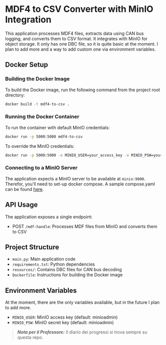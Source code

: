 # MDF4 to CSV Converter with MinIO Integration

This application processes MDF4 files, extracts data using CAN bus logging, and converts them to CSV format. It integrates with MinIO for object storage.
It only has one DBC file, so it is quite basic at the moment. I plan to add more and a way to add custom one via environment variables.

## Docker Setup

### Building the Docker Image

To build the Docker image, run the following command from the project root directory:

```bash
docker build -t mdf4-to-csv .
```

### Running the Docker Container

To run the container with default MinIO credentials:

```bash
docker run -p 5000:5000 mdf4-to-csv
```

To override the MinIO credentials:

```bash
docker run -p 5000:5000 -e MINIO_USER=your_access_key -e MINIO_PSW=your_secret_key mdf4-to-csv
```

### Connecting to a MinIO Server

The application expects a MinIO server to be available at `minio:9000`. Therefor, you'll need to set-up docker compose. A sample compose.yaml can be found [here](https://gist.github.com/Mattooz/99c5876133c1da671c377d8095745fa1).

## API Usage

The application exposes a single endpoint:

- POST `/mdf-handle`: Processes MDF files from MinIO and converts them to CSV

## Project Structure

- `main.py`: Main application code
- `requirements.txt`: Python dependencies
- `resources/`: Contains DBC files for CAN bus decoding
- `Dockerfile`: Instructions for building the Docker image

## Environment Variables
At the moment, there are the only variables available, but in the future I plan to add more.

- `MINIO_USER`: MinIO access key (default: minioadmin)
- `MINIO_PSW`: MinIO secret key (default: minioadmin)

> **_Nota per il Professore:_**  Il diario dei progressi si trova sempre su questa repo.
